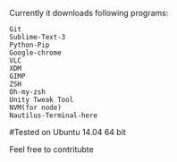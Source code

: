 Currently it downloads following programs:
```
Git
Sublime-Text-3
Python-Pip
Google-chrome
VLC
XDM
GIMP
ZSH
Oh-my-zsh
Unity Tweak Tool
NVM(for node)
Nautilus-Terminal-here
```

#Tested on Ubuntu 14.04 64 bit

Feel free to contritubte
